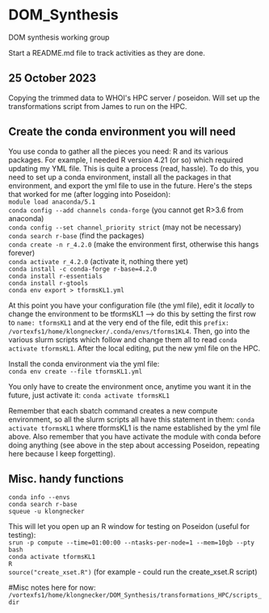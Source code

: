 # DOM_Synthesis
DOM synthesis working group

Start a README.md file to track activities as they are done.
## 25 October 2023
Copying the trimmed data to WHOI's HPC server / poseidon. Will set up the transformations script from James to run on the HPC.

## Create the conda environment you will need
You use conda to gather all the pieces you need: R and its various packages. 
For example, I needed R version 4.21 (or so) which required updating my YML file. 
This is quite a process (read, hassle). To do this, you need to set up a conda environment, install all the packages in that environment, and export the yml file to use in the future. 
Here's the steps that worked for me (after logging into Poseidon):\
```module load anaconda/5.1```\
```conda config --add channels conda-forge``` (you cannot get R>3.6 from anaconda)\
```conda config --set channel_priority strict``` (may not be necessary)\
```conda search r-base``` (find the packages)\
```conda create -n r_4.2.0``` (make the environment first, otherwise this hangs forever)\
```conda activate r_4.2.0``` (activate it, nothing there yet)\
```conda install -c conda-forge r-base=4.2.0```\
```conda install r-essentials``` \
```conda install r-gtools```\
```conda env export > tformsKL1.yml``` 

At this point you have your configuration file (the yml file), edit it *locally* to change the environment to be tformsKL1 --> do this by setting the first row to ```name: tformsKL1``` and at the very end of the file, edit this ```prefix: /vortexfs1/home/klongnecker/.conda/envs/tforms1KL4```. Then, go into the various slurm scripts which follow and change them all to read ```conda activate tformsKL1```. After the local editing, put the new yml file on the HPC.

Install the conda environment via the yml file:\
```conda env create --file tformsKL1.yml```

You only have to create the environment once, anytime you want it in the future, just activate it:
```conda activate tformsKL1```

Remember that each sbatch command creates a new compute environment, so all the slurm scripts all have this statement in them: ```conda activate tformsKL1``` where tformsKL1 is the name established by the yml file above. Also remember that you have activate the module with conda before doing anything (see above in the step about accessing Poseidon, repeating here because I keep forgetting).

## Misc. handy functions
```conda info --envs```\
```conda search r-base```\
```squeue -u klongnecker```

This will let you open up an R window for testing on Poseidon (useful for testing):\
```srun -p compute --time=01:00:00 --ntasks-per-node=1 --mem=10gb --pty bash```\
```conda activate tformsKL1```\
```R```\
```source("create_xset.R")``` (for example - could run the create_xset.R script)



#Misc notes here for now:
```/vortexfs1/home/klongnecker/DOM_Synthesis/transformations_HPC/scripts_dir```




